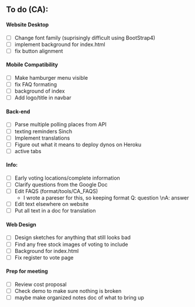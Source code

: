 ## To do (CA):

#### Website Desktop
 - [ ] Change font family (suprisingly difficult using BootStrap4)
 - [ ] implement background for index.html
 - [ ] fix button alignment

#### Mobile Compatibility
 - [ ] Make hamburger menu visible
 - [ ] fix FAQ formating
 - [ ] background of index
 - [ ] Add logo/title in navbar

#### Back-end
 - [ ] Parse multiple polling places from API
 - [ ] texting reminders Sinch
 - [ ] Implement translations
 - [ ] Figure out what it means to deploy dynos on Heroku
 - [ ] active tabs

#### Info:
 - [ ] Early voting locations/complete information
 - [ ] Clarify questions from the Google Doc
 - [ ] Edit FAQS (format/tools/CA_FAQS)
    * I wrote a pareser for this, so keeping format Q: question \nA: answer
 - [ ] Edit text elsewhere on website
 - [ ] Put all text in a doc for translation

#### Web Design
 - [ ] Design sketches for anything that still looks bad
 - [ ] Find any free stock images of voting to include
 - [ ] Background for index.html
 - [ ] Fix register to vote page

#### Prep for meeting
 - [ ] Review cost proposal
 - [ ] Check demo to make sure nothing is broken
 - [ ] maybe make organized notes doc of what to bring up
